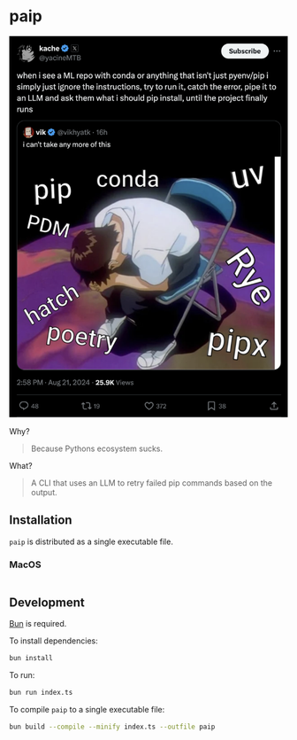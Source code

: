 # paip

![paip](./assets/why.png)

Why?
> Because Pythons ecosystem sucks.

What?
> A CLI that uses an LLM to retry failed pip commands based on the output.

## Installation

`paip` is distributed as a single executable file.

### MacOS
```bash

```

## Development

[Bun](https://bun.sh) is required.

To install dependencies:

```bash
bun install
```

To run:

```bash
bun run index.ts
```

To compile `paip` to a single executable file:

```bash
bun build --compile --minify index.ts --outfile paip
```